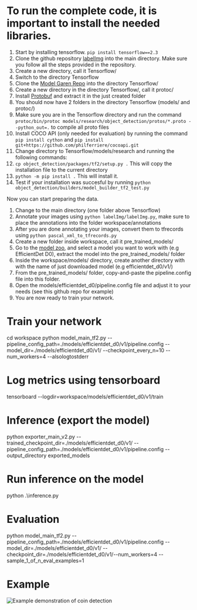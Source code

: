 # To run the complete code, it is important to install the needed libraries.

1. Start by installing tensorflow. `pip install tensorflow==2.3`
2. Clone the github repository [labelImg](https://github.com/tzutalin/labelImg) into the main directory. Make sure you follow all the steps provided in the repository.
3. Create a new directory, call it Tensorflow/
4. Switch to the directory Tensorflow
5. Clone the [Model Garen Repo](https://github.com/tensorflow/models) into the directory Tensorflow/
6. Create a new directory in the directory Tensorflow/, call it protoc/
7. Install [Protobuf](https://github.com/protocolbuffers/protobuf/releases) and extract it in the just created folder
8. You should now have 2 folders in the directory Tensorflow (models/ and protoc/)
9. Make sure you are in the Tensorflow directory and run the command `protoc/bin/protoc models/research/object_detection/protos/*.proto
--python_out=.` to compile all proto files
10. Install COCO API (only needed for evaluation) by running the command `pip install cython` and `pip install git+https://github.com/philferriere/cocoapi.git`
11. Change directory to Tensorflow/models/research and running the following commands:
12. `cp object_detection/packages/tf2/setup.py .` This will copy the installation file to the current directory
13. `python -m pip install .` This will install it.
14. Test if your installation was succesful by running `python object_detection/builders/model_builder_tf2_test.py`
    

Now you can start preparing the data.

1. Change to the main directory (one folder above Tensorflow)
2. Annotate your images using `python labelImg/labelImg.py`, make sure to place the annotations into the folder workspace/annotations
3. After you are done annotating your images, convert them to tfrecords using `python pascal_xml_to_tfrecords.py`
4. Create a new folder inside workspace, call it pre_trained_models/
5. Go to the [model zoo](https://github.com/tensorflow/models/blob/master/research/object_detection/g3doc/tf2_detection_zoo.md), and select a model you want to work with (e.g EfficientDet D0), extract the model into the pre_trained_models/ folder
6. Inside the workspace/models/ directory, create another directory with with the name of just downloaded model (e.g efficientdet_d0/v1/)
7. From the pre_trained_models/ folder, copy-and-paste the pipeline.config file into this folder.
8. Open the models/efficientdet_d0/pipeline.config file and adjust it to your needs (see this github repo for example)
9. You are now ready to train your network.

# Train your network
cd workspace 
python model_main_tf2.py --pipeline_config_path=./models/efficientdet_d0/v1/pipeline.config --model_dir=./models/efficientdet_d0/v1/ --checkpoint_every_n=10 --num_workers=4 --alsologtostderr

# Log metrics using tensorboard
tensorboard --logdir=workspace/models/efficientdet_d0/v1/train

# Inference (export the model)
python exporter_main_v2.py --trained_checkpoint_dir=./models/efficientdet_d0/v1/ --pipeline_config_path=./models/efficientdet_d0/v1/pipeline.config --output_directory exported_models

# Run inference on the model
python .\inference.py

# Evaluation
python model_main_tf2.py --pipeline_config_path=./models/efficientdet_d0/v1/pipeline.config --model_dir=./models/efficientdet_d0/v1/ --checkpoint_dir=./models/efficientdet_d0/v1/--num_workers=4  --sample_1_of_n_eval_examples=1

# Example
![Example demonstration of coin detection](https://github.com/dbudgenh/Data-Challenges-Numismatic/blob/master/workspace/videos/result_Trim.gif)
